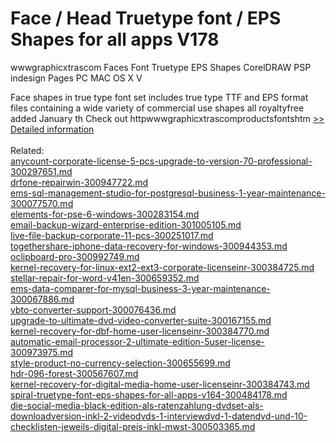 # Face / Head Truetype font / EPS Shapes for all apps V178
wwwgraphicxtrascom Faces Font Truetype EPS Shapes CorelDRAW PSP indesign Pages PC MAC OS X V

 Face shapes in true type font set includes true type TTF and EPS format files containing a wide variety of commercial use shapes all royaltyfree added January th 
Check out httpwwwgraphicxtrascomproductsfontshtm
[>> Detailed information](https://secure.shareit.com/shareit/product.html?productid=300498507&affiliateid=200057808)<br/><br/>Related:
<br />[anycount-corporate-license-5-pcs-upgrade-to-version-70-professional-300297651.md](https://github.com/downloadplanet/downloadplanet/blob/main/anycount-corporate-license-5-pcs-upgrade-to-version-70-professional-300297651.md)<br />[drfone-repairwin-300947722.md](https://github.com/downloadplanet/downloadplanet/blob/main/drfone-repairwin-300947722.md)<br />[ems-sql-management-studio-for-postgresql-business-1-year-maintenance-300077570.md](https://github.com/downloadplanet/downloadplanet/blob/main/ems-sql-management-studio-for-postgresql-business-1-year-maintenance-300077570.md)<br />[elements-for-pse-6-windows-300283154.md](https://github.com/downloadplanet/downloadplanet/blob/main/elements-for-pse-6-windows-300283154.md)<br />[email-backup-wizard-enterprise-edition-301005105.md](https://github.com/downloadplanet/downloadplanet/blob/main/email-backup-wizard-enterprise-edition-301005105.md)<br />[live-file-backup-corporate-11-pcs-300251017.md](https://github.com/downloadplanet/downloadplanet/blob/main/live-file-backup-corporate-11-pcs-300251017.md)<br />[togethershare-iphone-data-recovery-for-windows-300944353.md](https://github.com/downloadplanet/downloadplanet/blob/main/togethershare-iphone-data-recovery-for-windows-300944353.md)<br />[oclipboard-pro-300992749.md](https://github.com/downloadplanet/downloadplanet/blob/main/oclipboard-pro-300992749.md)<br />[kernel-recovery-for-linux-ext2-ext3-corporate-licenseinr-300384725.md](https://github.com/downloadplanet/downloadplanet/blob/main/kernel-recovery-for-linux-ext2-ext3-corporate-licenseinr-300384725.md)<br />[stellar-repair-for-word-v41en-300659352.md](https://github.com/downloadplanet/downloadplanet/blob/main/stellar-repair-for-word-v41en-300659352.md)<br />[ems-data-comparer-for-mysql-business-3-year-maintenance-300067886.md](https://github.com/downloadplanet/downloadplanet/blob/main/ems-data-comparer-for-mysql-business-3-year-maintenance-300067886.md)<br />[vbto-converter-support-300076436.md](https://github.com/downloadplanet/downloadplanet/blob/main/vbto-converter-support-300076436.md)<br />[upgrade-to-ultimate-dvd-video-converter-suite-300167155.md](https://github.com/downloadplanet/downloadplanet/blob/main/upgrade-to-ultimate-dvd-video-converter-suite-300167155.md)<br />[kernel-recovery-for-dbf-home-user-licenseinr-300384770.md](https://github.com/downloadplanet/downloadplanet/blob/main/kernel-recovery-for-dbf-home-user-licenseinr-300384770.md)<br />[automatic-email-processor-2-ultimate-edition-5user-license-300973975.md](https://github.com/downloadplanet/downloadplanet/blob/main/automatic-email-processor-2-ultimate-edition-5user-license-300973975.md)<br />[style-product-no-currency-selection-300655699.md](https://github.com/downloadplanet/downloadplanet/blob/main/style-product-no-currency-selection-300655699.md)<br />[hdr-096-forest-300567607.md](https://github.com/downloadplanet/downloadplanet/blob/main/hdr-096-forest-300567607.md)<br />[kernel-recovery-for-digital-media-home-user-licenseinr-300384743.md](https://github.com/downloadplanet/downloadplanet/blob/main/kernel-recovery-for-digital-media-home-user-licenseinr-300384743.md)<br />[spiral-truetype-font-eps-shapes-for-all-apps-v164-300484178.md](https://github.com/downloadplanet/downloadplanet/blob/main/spiral-truetype-font-eps-shapes-for-all-apps-v164-300484178.md)<br />[die-social-media-black-edition-als-ratenzahlung-dvdset-als-downloadversion-inkl-2-videodvds-1-interviewdvd-1-datendvd-und-10-checklisten-jeweils-digital-preis-inkl-mwst-300503365.md](https://github.com/downloadplanet/downloadplanet/blob/main/die-social-media-black-edition-als-ratenzahlung-dvdset-als-downloadversion-inkl-2-videodvds-1-interviewdvd-1-datendvd-und-10-checklisten-jeweils-digital-preis-inkl-mwst-300503365.md)